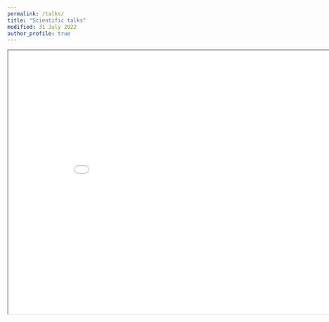 ```yaml
---
permalink: /talks/
title: "Scientific talks"
modified: 31 July 2022
author_profile: true
---
```


<iframe src="/files/talks.html" height="600" width="900"></iframe>
